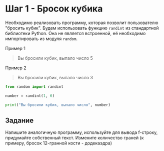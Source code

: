 # Шаг 1 - Бросок кубика

Необходимо реализовать программу, которая позволит пользователю "бросить кубик". Будем использовать функцию `randint` из стандартной библиотеки Python. Она не является встроенной, её необходимо импортировать из модуля `random`.

Пример 1
> Вы бросили кубик, выпало число 5  

Пример 2  
> Вы бросили кубик, выпало число 3

```python
from random import randint

number = randint(1, 6)

print("Вы бросили кубик, выпало число", number)
```
## Задание 

Напишите аналогичную программу, используйте для вывода f-строку, придумайте собственный текст. Измените количество граней (к примеру, бросок 12-гранной кости - додекаэдра)